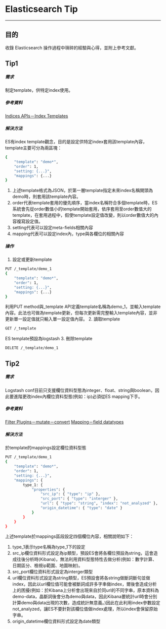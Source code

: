 # Elasticsearch Tip
---
## 目的
收錄 Elasticsearch 操作過程中瑣碎的經驗與心得，並附上參考文獻。

## Tip1	
##### 需求
制定template，供特定index使用。
##### 參考資料
[Indices APIs－Index Templates](https://www.elastic.co/guide/en/elasticsearch/reference/current/indices-templates.html)
##### 解決方法
ES有index template觀念，目的是設定供特定index套用該template內容，template主要可分為兩區塊：
```bash
{
	"template": "demo*",
    "order": 1,
    "setting: {...}",
    "mappings": {...}
}
```
1. 上述template格式為JSON，於第一層template指定未來index名稱開頭為demo時，則套用該template內容。
2. order代表template套用的優先順序，當index名稱符合多個template時，ES系統會先從order數值小的template開始套用，依序套用至order數值大的template，在套用過程中，假使template設定值改變，則以order數值大的內容複寫設定值。
3. setting代表可以設定meta-fields相關內容
4. mapping代表可以設定index內，type與各欄位的相關內容

##### 操作
1. 設定或更新template
```bash
PUT /_template/demo_1
{
	"template": "demo*",
    "order": 1,
    "setting: {...}",
    "mappings": {...}
}
```
利用PUT method與_template API定義template名稱為demo_1，並輸入template內容。此法也可做為template更新，但每次更新需完整輸入template內容，並非更新單一設定值就只輸入單一設定值內容。
2. 讀取template
```bash
GET /_template
```
ES template預設為logstash
3. 刪除template
```bash
DELETE /_template/demo_1
```

## Tip2
##### 需求
Logstash conf目前只支援欄位資料型態為integer、float、string與boolean，因此要進階更改index內欄位資料型態(例如：ip)必須從ES mapping下手。
##### 參考資料
[Filter Plugins－mutate－convert](https://www.elastic.co/guide/en/logstash/current/plugins-filters-mutate.html#plugins-filters-mutate-convert)
[Mapping－field datatypes](https://www.elastic.co/guide/en/elasticsearch/reference/current/mapping-types.html)

##### 解決方法
於template的mappings設定欄位資料型態
```bash
PUT /_template/demo_1
{
	"template": "demo*",
    "order": 1,
    "setting: {...}",
    "mappings": {
    	type_1: {
        	"properties": {
            	"src_ip": { "type": "ip" },
                "src_port": { "type": "interger" },
                "url": { "type": "string", "index": "not_analyzed" },
                "origin_datetime": { "type": "date" }
            }
        }
    }
}
```
上述template於mappings區段設定四個欄位內容，相關說明如下：
1. type_1表示type名稱為type_1下的設定
2. src_ip欄位資料形式設定為ip類型，預設ES會將各欄位預設為string，這會造成往後分析時(Kibana)，無法利用資料型態特性去做分析(例如：數字計算、日期區分、檢視ip範圍、地圖映射)。
3. src_port欄位資料形式設定為interger類型
4. url欄位資料形式設定為string類型，ES預設會將各string做斷詞斷句並做index，因此以url欄位值可能會被斷詞成許多字串做index，爾後會造成分析上的困擾(例如：於Kibana上分析會出現來自於同url的不同字串，原本資料為demo-data，晶斷詞後會分為demo與data，因此Kibana要統計url時會分別計算demo與data出現的次數，造成統計無意義。)因此在此利用index參數設定not_analyzed，讓ES不要針對該欄位值做index處理，所以index會保留原始字串。
5. origin_datetime欄位資料形式設定為date類型
